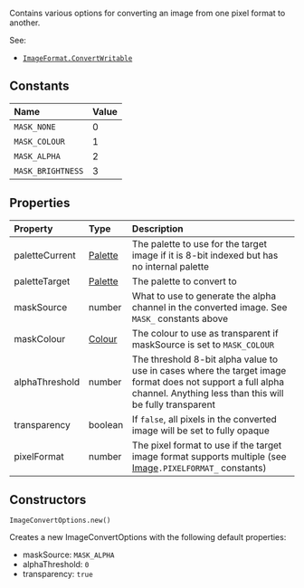 Contains various options for converting an image from one pixel format to another.

<listhead>See:</listhead>

* <code>[ImageFormat.ConvertWritable](ImageFormat.md#convertwritable)</code>

## Constants

| Name | Value |
|:-----|:------|
`MASK_NONE` | 0
`MASK_COLOUR` | 1
`MASK_ALPHA` | 2
`MASK_BRIGHTNESS` | 3

## Properties

| Property | Type | Description |
|:---------|:-----|:------------|
<prop class="rw">paletteCurrent</prop> | <type>[Palette](Palette.md)</type> | The palette to use for the target image if it is 8-bit indexed but has no internal palette
<prop class="rw">paletteTarget</prop> | <type>[Palette](Palette.md)</type> | The palette to convert to
<prop class="rw">maskSource</prop> | <type>number</type> | What to use to generate the alpha channel in the converted image. See `MASK_` constants above
<prop class="rw">maskColour</prop> | <type>[Colour](../Colour.md)</type> | The colour to use as transparent if <prop>maskSource</prop> is set to `MASK_COLOUR`
<prop class="rw">alphaThreshold</prop> | <type>number</type> | The threshold 8-bit alpha value to use in cases where the target image format does not support a full alpha channel. Anything less than this will be fully transparent
<prop class="rw">transparency</prop> | <type>boolean</type> | If `false`, all pixels in the converted image will be set to fully opaque
<prop class="rw">pixelFormat</prop> | <type>number</type> | The pixel format to use if the target image format supports multiple (see [Image](Image.md#constants)`.PIXELFORMAT_` constants)

## Constructors

<code><type>ImageConvertOptions</type>.<func>new</func>()</code>

Creates a new <type>ImageConvertOptions</type> with the following default properties:

* <prop>maskSource</prop>: `MASK_ALPHA`
* <prop>alphaThreshold</prop>: `0`
* <prop>transparency</prop>: `true`
